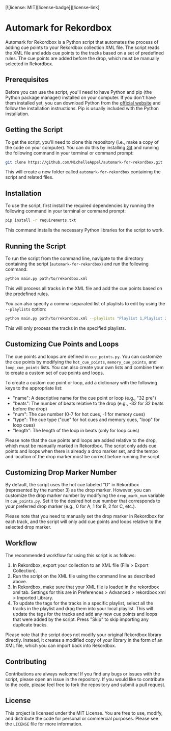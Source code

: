 [![license: MIT][license-badge]][license-link]

# Automark for Rekordbox

Automark for Rekordbox is a Python script that automates the process of adding cue points to your Rekordbox collection XML file. The script reads the XML file and adds cue points to the tracks based on a set of predefined rules. The cue points are added before the drop, which must be manually selected in Rekordbox.

## Prerequisites

Before you can use the script, you'll need to have Python and pip (the Python package manager) installed on your computer. If you don't have them installed yet, you can download Python from the [official website](https://www.python.org/downloads/) and follow the installation instructions. Pip is usually included with the Python installation.

## Getting the Script

To get the script, you'll need to clone this repository (i.e., make a copy of the code on your computer). You can do this by installing [Git](https://git-scm.com/downloads) and running the following command in your terminal or command prompt:

```bash
git clone https://github.com/MichelleAppel/automark-for-rekordbox.git
```

This will create a new folder called `automark-for-rekordbox` containing the script and related files.

## Installation

To use the script, first install the required dependencies by running the following command in your terminal or command prompt:

```bash
pip install -r requirements.txt
```

This command installs the necessary Python libraries for the script to work.

## Running the Script

To run the script from the command line, navigate to the directory containing the script (`automark-for-rekordbox`) and run the following command:

```bash
python main.py path/to/rekordbox.xml
```

This will process all tracks in the XML file and add the cue points based on the predefined rules.

You can also specify a comma-separated list of playlists to edit by using the `--playlists` option:

```bash
python main.py path/to/rekordbox.xml --playlists "Playlist 1,Playlist 2"
```

This will only process the tracks in the specified playlists.

## Customizing Cue Points and Loops

The cue points and loops are defined in `cue_points.py`. You can customize the cue points by modifying the `hot_cue_points`, `memory_cue_points`, and `loop_cue_points` lists. You can also create your own lists and combine them to create a custom set of cue points and loops.

To create a custom cue point or loop, add a dictionary with the following keys to the appropriate list:

-   "name": A descriptive name for the cue point or loop (e.g., "32 pre")
-   "beats": The number of beats relative to the drop (e.g., -32 for 32 beats before the drop)
-   "num": The cue number (0-7 for hot cues, -1 for memory cues)
-   "type": The cue type ("cue" for hot cues and memory cues, "loop" for loop cues)
-   "length": The length of the loop in beats (only for loop cues)

Please note that the cue points and loops are added relative to the drop, which must be manually marked in Rekordbox. The script only adds cue points and loops when there is already a drop marker set, and the tempo and location of the drop marker must be correct before running the script.

## Customizing Drop Marker Number

By default, the script uses the hot cue labeled "D" in Rekordbox (represented by the number 3) as the drop marker. However, you can customize the drop marker number by modifying the `drop_mark_num` variable in `cue_points.py`. Set it to the desired hot cue number that corresponds to your preferred drop marker (e.g., 0 for A, 1 for B, 2 for C, etc.).

Please note that you need to manually set the drop marker in Rekordbox for each track, and the script will only add cue points and loops relative to the selected drop marker.

## Workflow

The recommended workflow for using this script is as follows:

1.  In Rekordbox, export your collection to an XML file (File > Export Collection).
2.  Run the script on the XML file using the command line as described above.
3.  In Rekordbox, make sure that your XML file is loaded in the rekordbox xml tab. Settings for this are in Preferences > Advanced > rekordbox xml > Imported Library.
4.  To update the tags for the tracks in a specific playlist, select all the tracks in the playlist and drag them into your local playlist. This will update the tags for the tracks and add any new cue points and loops that were added by the script. Press "Skip" to skip importing any duplicate tracks.

Please note that the script does not modify your original Rekordbox library directly. Instead, it creates a modified copy of your library in the form of an XML file, which you can import back into Rekordbox.

## Contributing
Contributions are always welcome! If you find any bugs or issues with the script, please open an issue in the repository. If you would like to contribute to the code, please feel free to fork the repository and submit a pull request.

## License
This project is licensed under the MIT License. You are free to use, modify, and distribute the code for personal or commercial purposes. Please see the `LICENSE` file for more information.

